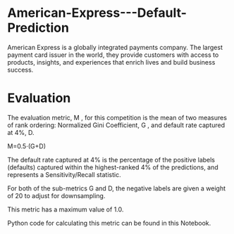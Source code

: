 # American-Express---Default-Prediction
American Express is a globally integrated payments company. The largest payment card issuer in the world, they provide customers with access to products, insights, and experiences that enrich lives and build business success.


# Evaluation
The evaluation metric, M
, for this competition is the mean of two measures of rank ordering: Normalized Gini Coefficient, G
, and default rate captured at 4%, D.

M=0.5⋅(G+D)

The default rate captured at 4% is the percentage of the positive labels (defaults) captured within the highest-ranked 4% of the predictions, and represents a Sensitivity/Recall statistic.

For both of the sub-metrics G and D, the negative labels are given a weight of 20 to adjust for downsampling.

This metric has a maximum value of 1.0.

Python code for calculating this metric can be found in this Notebook.
